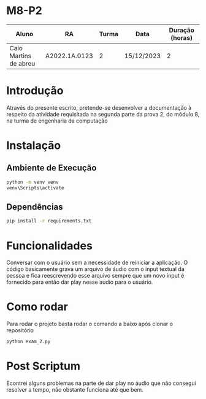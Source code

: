 # M8-P2

| Aluno | RA | Turma | Data | Duração (horas) | 
|----|----|----|-----|----|
| Caio Martins de abreu | A2022.1A.0123 | 2 | 15/12/2023| 2 |

# Introdução
Através do presente escrito, pretende-se desenvolver a documentação à respeito da atividade requisitada na segunda parte da prova 2, do módulo 8, na turma de engenharia da computação

# Instalação
## Ambiente de Execução 
```bash 
python -m venv venv 
venv\Scripts\activate
``` 
## Dependências
```bash
pip install -r requirements.txt
```
# Funcionalidades
Conversar com o usuário sem a necessidade de reiniciar a aplicação.
O código basicamente grava um arquivo de áudio com o input textual da pessoa e fica reescrevendo esse arquivo sempre que um novo input é fornecido para então dar play nesse audio para o usuário.

# Como rodar
Para rodar o projeto basta rodar o comando a baixo após clonar o repositório 
```bash
python exam_2.py
```

# Post Scriptum 
Econtrei alguns problemas na parte de dar play no áudio que não consegui resolver a tempo, não obstante funciona até que bem.